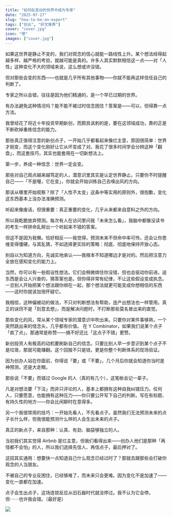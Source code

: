 ```yaml
---
title: "如何在变动的世界中成为专家"
date: "2025-07-27"
slug: "how-to-be-an-expert"
tags: ["创业", "好文推荐"]
cover: "cover.jpg"
icon: "😎"
images: ["cover.jpg"]
---
```

如果这世界是静止不变的，我们对观念的信心就能一路线性上升。某个想法经得起越多样、越严格的考验，就越可能是真的。许多人其实默默相信这一点——对「人性」这种变化不大的领域来说，这么想或许没错。



但对那些会变的东西——也就是几乎所有其他事物——你就不能再这样信任自己的判断了。



专家之所以会错，往往是因为他们精通的，是一个早已过期的世界。



有办法避免这种情况吗？能不能不被过时信念困住？答案是——可以，但得靠一点方法。



我曾经花了将近十年投资早期新创，而颇具讽刺的是，要在这领域成功，靠的正是不断砍掉重练信念的能力。



那些真正值得注意的新创点子，一开始几乎都看起来像烂主意，原因很简单：世界才刚变，而这个变化刚好让它从坏变成了对。我花了很多时间学会分辨这种「翻盘」，而这套技巧，其实也能套用在一切新想法上。



第一步，养成一种信念：世界一定会变。



那些对自己观点越来越笃定的人，潜意识里其实是认定世界静止。只要你不时提醒自己——「不是喔，它在变」，你就会开始训练自己去嗅出风的方向。



那该从哪里开始观察？除了「人性不太变」这条中等实用的原则外，很抱歉，变化这东西基本上没办法准确预测。



听起来像废话，但很重要：真正重要的变化，几乎从来都来自意料之外的方向。



所以我乾脆放弃预测。每次有人在访问里问我「未来怎么看」，我脑中都像没读书的考生一样拼命乱掰出一个听起来不错的答案。



但这不是因为我懒。恰好相反——我觉得，预测未来不但命中率可怜，还会让你思维变得僵硬。与其乱猜，不如选择更实际的策略：彻底、彻底地保持开放心态。



别自以为知道方向，先诚实地承认——我根本不知道哪边才是对的。然后把注意力全放在感知变化的能力上。



当然，你可以有一些假设性想法。它们会稍微绑住你没错，但也会驱动你前进。追东西是会让人兴奋的，猜答案也是。但你得非常有纪律，不让这些假设变成执念。
一旦别人开始把某个想法跟你绑在一起，那个想法就更可能变成你想相信的东西——这时你就该加倍怀疑它。



我相信，这种偏被动的做法，不只对判断想法有帮助，连产出想法也一样管用。真正的诀窍不是「刻意去想」，而是解决问题时，不打断那些莫名冒出来的直觉。



那些变化的风，常从某个领域专家的潜意识中吹出来。只要你对某件事够熟，一个突然跳出来的怪念头，几乎都有价值。
在 Y Combinator，如果我们说某个点子「疯了点」，那通常是称赞——搞不好还比「这点子不错」更赞。



新创投资人有极高的动机要刷新自己的信念。只要比别人早一步意识到某个点子不是垃圾，那就可能赚翻。这个回报不只是钱，更是你整个判断体系的现场验证。



因为创办人站在你面前，你得说「要」或「不要」，几个月后你就会知道你当时是神预测，还是大走眼。



那些说「不要」而错过 Google 的人（真的有几个），这笔帐会记一辈子。



凡是对想法要「下注」而非只评论的人，基本上都拥有这种自我纠错压力。任何人，只要愿意，也能拥有这种压力——你只要公开写下自己的判断。写在有标题、有持久性的地方——你会比闲聊时在意得多。



另一个我很常用的技巧：一开始先看人，不先看点子。虽然我们无法预测未来的点子长什么样，但我很能预测什么样的人会生出未来的点子。



真正的新点子，来自那种：认真、有劲、脑袋够独立的人。



当初我们其实觉得 Airbnb 是烂主意，但我们看得出来——创办人他们是那种「再怪都不会怕」的人，所以我们选择先信人、再信点子，最后押对了。



这招其实通用：想要快一点知道自己什么观念已经过时了？那就去跟那些会打破你观念的人当朋友。



不被自己的专业反困住，已经够难了，而未来只会更难。因为变化不是加速了——变化一直都在加速。



点子会生出点子，这场连锁反应从旧石器时代就没停过。我不认为它会停。
但⋯⋯也许我会错。（最好是）




![](https://prod-files-secure.s3.us-west-2.amazonaws.com/112d0858-5090-4d34-a606-b75eb8d65fd2/46476355-9cf3-4e99-9b7a-3531bc426380/1000202064.png?X-Amz-Algorithm=AWS4-HMAC-SHA256&X-Amz-Content-Sha256=UNSIGNED-PAYLOAD&X-Amz-Credential=ASIAZI2LB466Q2IQTWMO%2F20250808%2Fus-west-2%2Fs3%2Faws4_request&X-Amz-Date=20250808T101532Z&X-Amz-Expires=3600&X-Amz-Security-Token=IQoJb3JpZ2luX2VjEGkaCXVzLXdlc3QtMiJGMEQCIB4uJRauDmqtNw113wxfpoNjdo4Qj7NSRhqYAgHlMSVEAiAgsvJPaS87%2Fa7W5hCszW1ILCzeUyKN%2BUvwBu5S%2B63dLyqIBAii%2F%2F%2F%2F%2F%2F%2F%2F%2F%2F8BEAAaDDYzNzQyMzE4MzgwNSIMqc%2BB4sJCIJVFpjdZKtwDDwq1xwGqsKg24cYw9Vk%2F7FlKBRQQePpKY53wS2hOZtxSWwog3IxgxZXCSqM9ua9J8ef3i1gsLWeDEqH2vrVERTs1xNKea4QbDfGe2xfHusrAhIQVMUVp%2FcQphy%2BcngUqpQa403jgyyZw5DS%2FZo%2B0XZwJX7QT52yVE3Zi2oox9siefgI9oF66u3KuLfSgFlLid5BIj5RWs%2BgrKKehLUkpUO7Ov7ruv1zl4q9kLndC12PEGGZEx84%2FcAdHGY1UUj46%2FWX1HaxGR3gClsigXkhtGnzE0l7G2anhhhe3XRNsLj%2Bbe%2FwPrVPoPYVP5zwlYZgvek0lLigUjD6nOH00VYm85IPP%2Fw87G5mGofpZUZveaXwRQ6hHMUQlZEplrfl9W4QXJHTrS8N5xVkgkYMFd%2FY7y7fRoFVWuUv9fONEbN6W0wV5hpRa9S6nkrYlgqDjY2vL40%2B41oHnGgFTIdOwtikIzfac0laIdxj7RbfdACpl4DJ0H3QmKi3uNX2CLFSAZaa8AG2kRRQmAHqayPcRnSKfOMoOHqFndohUYivguRtriX9Vxm%2FMz5P5bQGnX8wkIQjukW4wpUTKOhQU4L30Sbk5N6QZQ1tgDb0BrJ8YFA%2BLHHvWH3H4CpfVhZKjEnsw7%2FfWxAY6pgHvmz6wRe7y5kRITJOHjHBM1NBa1ky6nuknMItmL4jY07P1sse4gEW9WE8aZv9VEZlE1uXSSNrP%2BTd1Zk7YGZ6qE4DINI8zQo5j0wXzVFa7tM9agoSTdEme4GDEfvXjsQaDD0RkBgM9VCloRutySorf9h8xWKCmFS6NXZ47qQpLEd6SUbeBfsTIQt62aEjXZQdMS9ktOIhCCfqRkIu8c%2B5o0Q7A2MZS&X-Amz-Signature=594bf1f0cfd4a801b408dfec92eed295ef202ea671bee8f7c744552b3f81f7ea&X-Amz-SignedHeaders=host&x-amz-checksum-mode=ENABLED&x-id=GetObject)

